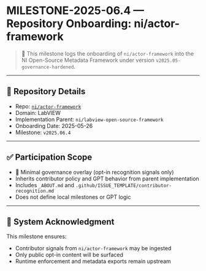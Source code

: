 # MILESTONE-2025-06.4 — Repository Onboarding: ni/actor-framework

> 🧠 This milestone logs the onboarding of `ni/actor-framework` into the NI Open-Source Metadata Framework under version `v2025.05-governance-hardened`.

---

## 📂 Repository Details

- Repo: [`ni/actor-framework`](https://github.com/ni/actor-framework)  
- Domain: LabVIEW  
- Implementation Parent: `ni/labview-open-source-framework`  
- Onboarding Date: 2025-05-26  
- Milestone: `v2025.06.4`

---

## ✅ Participation Scope

- 🧾 Minimal governance overlay (opt-in recognition signals only)
- Inherits contributor policy and GPT behavior from parent implementation
- Includes `_ABOUT.md` and `.github/ISSUE_TEMPLATE/contributor-recognition.md`
- Does not define local milestones or GPT logic

---

## 🔏 System Acknowledgment

This milestone ensures:
- Contributor signals from `ni/actor-framework` may be ingested
- Only public opt-in content will be surfaced
- Runtime enforcement and metadata exports remain upstream
